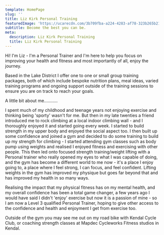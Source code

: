 ```yaml
---
template: HomePage
slug: ''
title: Liz Kirk Personal Training
featuredImage: 'https://ucarecdn.com/3b709fba-a224-4283-af78-323b265b21ec/'
subtitle: Become the best you can be.
meta:
  description: Liz Kirk Personal Training
  title: Liz Kirk Personal Training
---
```

Hi! I'm Liz - I'm a Personal Trainer and I'm here to help you focus on improving your health and fitness and most importantly of all, enjoy the journey.

Based in the Lake District I offer one to one or small group training packages, both of which include bespoke nutrition plans, meal ideas, varied training programs and ongoing support outside of the training sessions to ensure you are on track to reach your goals. 

A little bit about me...........

I spent much of my childhood and teenage years not enjoying exercise and thinking being 'sporty' wasn't for me. But then in my late twenties a friend introduced me to rock climbing at a local indoor climbing wall  - and I thoroughly enjoyed it and started going every week. I started to build strength in my upper body and enjoyed the social aspect too. I then built up some confidence and joined a gym and decided to do some training to build up my strength for climbing - I started attending gym classes such as body pump using weights and realised I enjoyed fitness and exercising with other people. This then led onto focused strength training/weight lifting with a Personal trainer who really opened my eyes to what I was capable of doing, and the gym has become a different world to me now - it's a place I enjoy going to, a place where I feel strong, I can focus, and feel confident. Lifting weights in the gym has improved my physique but goes far beyond that and has improved my health in so many ways. 

Realising the impact that my physical fitness has on my mental health, and my overall confidence has been a total game changer, a few years ago I would have said I didn't 'enjoy' exercise but now it is a passion of mine - so I am now a Level 3 qualified Personal Trainer, hoping to give other access to the confidence and health and enjoyment I get from exercise too.

Outside of the gym you may see me out on my road bike with Kendal Cycle Club, or coaching strength classes at Mapdec Cycleworks Fitness studios in Kendal.
